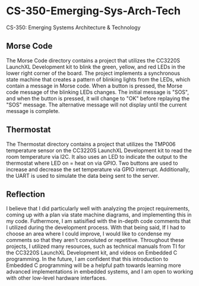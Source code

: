 # CS-350-Emerging-Sys-Arch-Tech
CS-350: Emerging Systems Architecture &amp; Technology

## Morse Code

The Morse Code directory contains a project that utilizes the CC3220S LaunchXL Development kit to blink the green, yellow, and red LEDs in the lower right corner of the board. The project implements a synchronous state machine that creates a pattern of blinking lights from the LEDs, which contain a message in Morse code. When a button is pressed, the Morse code message of the blinking LEDs changes. The initial message is "SOS", and when the button is pressed, it will change to "OK" before replaying the "SOS" message. The alternative message will not display until the current message is complete.

## Thermostat

The Thermostat directory contains a project that utilizes the TMP006 temperature sensor on the CC3220S LaunchXL Development kit to read the room temperature via I2C. It also uses an LED to indicate the output to the thermostat where LED on = heat on via GPIO. Two buttons are used to increase and decrease the set temperature via GPIO interrupt. Additionally, the UART is used to simulate the data being sent to the server.

## Reflection

I believe that I did particularly well with analyzing the project requirements, coming up with a plan via state machine diagrams, and implementing this in my code. Futhermore, I am satisified with the in-depth code comments that I utilized during the development process. With that being said, If I had to choose an area where I could improve, I would like to condense my comments so that they aren't convoluted or repetitive. Throughout these projects, I utilized many resources, such as technical manuals from TI for the CC3220S LaunchXL Development kit, and videos on Embedded C programming. In the future, I am confident that this introduction to Embedded C programming will be a helpful path towards learning more advanced implementations in embedded systems, and I am open to working with other low-level hardware interfaces.
